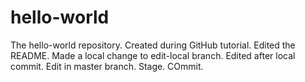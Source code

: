 hello-world
===========

The hello-world repository. Created during GitHub tutorial.
Edited the README.
Made a local change to edit-local branch.
Edited after local commit.
Edit in master branch. Stage. COmmit.
